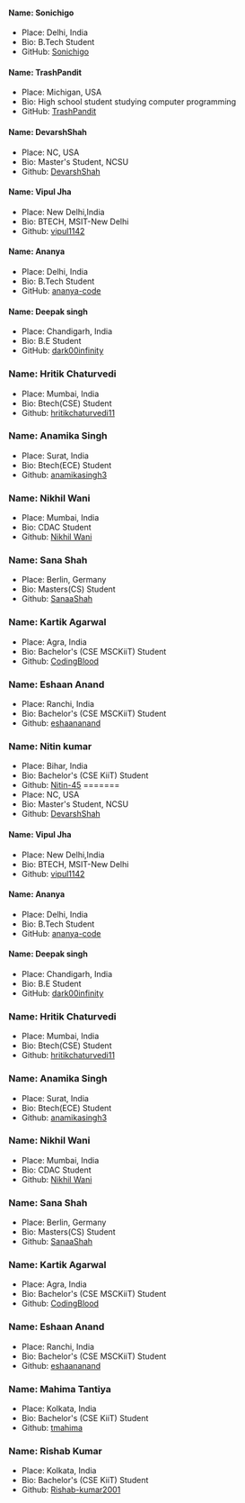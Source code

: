 <!-- @format -->

#### Name: Sonichigo

- Place: Delhi, India
- Bio: B.Tech Student
- GitHub: [Sonichigo](https://github.com/sonichigo)

#### Name: TrashPandit

- Place: Michigan, USA
- Bio: High school student studying computer programming
- GitHub: [TrashPandit](https://github.com/trashpandit)

#### Name: DevarshShah

- Place: NC, USA
- Bio: Master's Student, NCSU
- Github: [DevarshShah](https://github.com/devarshshah15)

#### Name: Vipul Jha

- Place: New Delhi,India
- Bio: BTECH, MSIT-New Delhi
- Github: [vipul1142](https://github.com/vipul1142)

#### Name: Ananya

- Place: Delhi, India
- Bio: B.Tech Student
- GitHub: [ananya-code](https://github.com/ananya-code)

#### Name: Deepak singh

- Place: Chandigarh, India
- Bio: B.E Student
- GitHub: [dark00infinity](https://github.com/dark00infinity)

### Name: Hritik Chaturvedi

- Place: Mumbai, India
- Bio: Btech(CSE) Student
- Github: [hritikchaturvedi11](https://github.com/hritikchaturvedi11)

### Name: Anamika Singh

- Place: Surat, India
- Bio: Btech(ECE) Student
- Github: [anamikasingh3](https://github.com/anamikasingh3)

### Name: Nikhil Wani

- Place: Mumbai, India
- Bio: CDAC Student
- Github: [Nikhil Wani](https://github.com/Nikhil-Wani)

### Name: Sana Shah

- Place: Berlin, Germany
- Bio: Masters(CS) Student
- Github: [SanaaShah](https://github.com/SanaaShah)

### Name: Kartik Agarwal

- Place: Agra, India
- Bio: Bachelor's (CSE MSCKiiT) Student
- Github: [CodingBlood](https://github.com/CodingBlood)

### Name: Eshaan Anand

- Place: Ranchi, India
- Bio: Bachelor's (CSE MSCKiiT) Student
- Github: [eshaananand](https://github.com/eshaananand)

### Name: Nitin kumar

- Place: Bihar, India
- Bio: Bachelor's (CSE KiiT) Student
- Github: [Nitin-45](https://github.com/Nitin-45)
=======
 - Place: NC, USA
 - Bio: Master's Student, NCSU
 - Github: [DevarshShah](https://github.com/devarshshah15)

 #### Name: Vipul Jha

 - Place: New Delhi,India
 - Bio: BTECH, MSIT-New Delhi
 - Github: [vipul1142](https://github.com/vipul1142)

 #### Name: Ananya

 - Place: Delhi, India
 - Bio: B.Tech Student
 - GitHub: [ananya-code](https://github.com/ananya-code)

 #### Name: Deepak singh

 - Place: Chandigarh, India
 - Bio: B.E Student
 - GitHub: [dark00infinity](https://github.com/dark00infinity)
 
 ### Name: Hritik Chaturvedi
 
 - Place: Mumbai, India
 - Bio: Btech(CSE) Student
 - Github: [hritikchaturvedi11](https://github.com/hritikchaturvedi11)
 
 ### Name: Anamika Singh
 
 - Place: Surat, India
 - Bio: Btech(ECE) Student
 - Github: [anamikasingh3](https://github.com/anamikasingh3)
 
  ### Name: Nikhil Wani
 
 - Place: Mumbai, India
 - Bio: CDAC Student
 - Github: [Nikhil Wani](https://github.com/Nikhil-Wani)
 
  ### Name: Sana Shah
 
 - Place: Berlin, Germany
 - Bio: Masters(CS) Student
 - Github: [SanaaShah](https://github.com/SanaaShah) 

  ### Name: Kartik Agarwal
 
 - Place: Agra, India
 - Bio: Bachelor's (CSE MSCKiiT) Student 
 - Github: [CodingBlood](https://github.com/CodingBlood)


  ### Name: Eshaan Anand
 
 - Place: Ranchi, India
 - Bio: Bachelor's (CSE MSCKiiT) Student 
 - Github: [eshaananand](https://github.com/eshaananand)

  ### Name: Mahima Tantiya
 
 - Place: Kolkata, India
 - Bio: Bachelor's (CSE KiiT) Student 
 - Github: [tmahima](https://github.com/tmahima)

 ### Name: Rishab Kumar
 
 - Place: Kolkata, India
 - Bio: Bachelor's (CSE KiiT) Student 
 - Github: [Rishab-kumar2001](https://github.com/Rishab-kumar2001)
